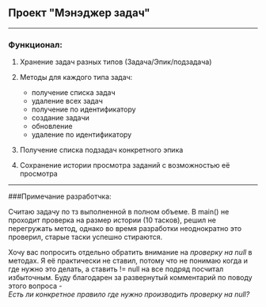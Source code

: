 ## Проект "Мэнэджер задач"

---

### Функционал:
1. Хранение задач разных типов (Задача/Эпик/подзадача)
2. Методы для каждого типа задач:

   * получение списка задач
   * удаление всех задач
   * получение по идентификатору
   * создание задачи
   * обновление
   * удаление по идентификатору  

3. Получение списка подзадач конкретного эпика
4. Сохранение истории просмотра заданий с возможностью её просмотра

---
###Примечание разработчка:

Считаю задачу по тз выполненной в полном объеме. В main() не проходит проверка
на размер истории (10 тасков), решил не перегружать метод, однако во время разработки
неоднократно это проверил, старые таски успешно стираются.  

Хочу вас попросить отдельно обратить внимание на *проверку на null* в методах. Я её практически
не ставил, потому что не понимаю когда и где нужно это делать, а ставить != null на все подряд
посчитал избыточным. Буду благодарен за развернутый комментарий по поводу этого вопроса -  
*Есть ли конкретное правило где нужно производить проверку на null?*